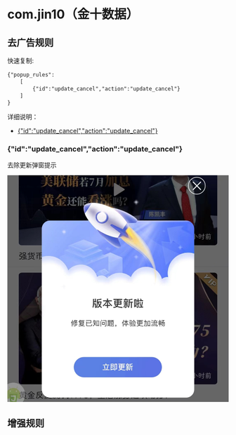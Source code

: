 # com.jin10（金十数据）

## 去广告规则

快速复制:
```
{"popup_rules":
    [
        {"id":"update_cancel","action":"update_cancel"}
    ]
}
```
详细说明：
- [{"id":"update_cancel","action":"update_cancel"}](#idupdate_cancelactionupdate_cancel)

### {"id":"update_cancel","action":"update_cancel"}
去除更新弹窗提示

![](./assets/update_cancel.jpg)

## 增强规则
